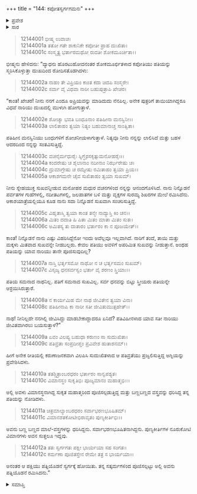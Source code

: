 +++
title = "144: ಕಪೋತಸ್ವರ್ಗಗಮನಃ"
+++

<details><summary>ಪ್ರವೇಶ</summary>


।।   ಓಂ ಓಂ ನಮೋ ನಾರಾಯಣಾಯ।।   ಶ್ರೀ ವೇದವ್ಯಾಸಾಯ ನಮಃ ।।

ಶ್ರೀ ಕೃಷ್ಣದ್ವೈಪಾಯನ ವೇದವ್ಯಾಸ ವಿರಚಿತ  

**ಶ್ರೀ ಮಹಾಭಾರತ**

**ಶಾಂತಿ ಪರ್ವ**

**ಆಪದ್ಧರ್ಮ ಪರ್ವ**

**ಅಧ್ಯಾಯ 144**


</details>

<details><summary>ಸಾರ</summary>

ಹೆಣ್ಣು ಪಾರಿವಾಳದ ವಿಲಾಪ ಮತ್ತು ಅಗ್ನಿಪ್ರವೇಶ; ಎರಡೂ ಪಾರಿವಾಳಗಳಿಗೂ ಸ್ವರ್ಗಲೋಕಪ್ರಾಪ್ತಿ (1-12).


</details>


> 12144001 ಭೀಷ್ಮ ಉವಾಚ।  
12144001a ತತೋ ಗತೇ ಶಾಕುನಿಕೇ ಕಪೋತೀ ಪ್ರಾಹ ದುಃಖಿತಾ।  
12144001c ಸಂಸ್ಮೃತ್ಯ ಭರ್ತಾರಮಥೋ ರುದತೀ ಶೋಕಮೂರ್ಚಿತಾ।।

ಭೀಷ್ಮನು ಹೇಳಿದನು: “ವ್ಯಾಧನು ಹೊರಟುಹೋದನಂತರ ಶೋಕಮೂರ್ಛಿತಳಾದ ಕಪೋತಿಯು ಪತಿಯನ್ನು ಸ್ಮರಿಸಿಕೊಳ್ಳುತ್ತಾ ದುಃಖದಿಂದ ರೋದಿಸತೊಡಗಿದಳು:

> 12144002a ನಾಹಂ ತೇ ವಿಪ್ರಿಯಂ ಕಾಂತ ಕದಾ ಚಿದಪಿ ಸಂಸ್ಮರೇ।  
12144002c ಸರ್ವಾ ವೈ ವಿಧವಾ ನಾರೀ ಬಹುಪುತ್ರಾಪಿ ಖೇಚರ।

“ಕಾಂತ! ಖೇಚರ! ನೀನು ನನಗೆ ಎಂದೂ ಅಪ್ರಿಯವನ್ನು ಮಾಡಿದುದು ನೆನಪಿಲ್ಲ. ಅನೇಕ ಪುತ್ರರಿಗೆ ತಾಯಿಯಾಗಿದ್ದರೂ ವಿಧವೆ ನಾರಿಯು ದುಃಖದಲ್ಲಿ ಮುಳುಗಿ ಹೋಗುತ್ತಾಳೆ.

> 12144002e ಶೋಚ್ಯಾ ಭವತಿ ಬಂಧೂನಾಂ ಪತಿಹೀನಾ ಮನಸ್ವಿನೀ।।  
12144003a ಲಾಲಿತಾಹಂ ತ್ವಯಾ ನಿತ್ಯಂ ಬಹುಮಾನಾಚ್ಚ ಸಾಂತ್ವಿತಾ।

ಪತಿಹೀನ ಮನಸ್ವಿನಿಯು ಬಂಧುಗಳಿಗೆ ಶೋಚನೀಯಳಾಗುತ್ತಾಳೆ. ನಿತ್ಯವೂ ನೀನು ನನ್ನನ್ನು ಲಾಲಿಸಿದೆ ಮತ್ತು ಬಹಳ ಆದರದಿಂದ ನನ್ನನ್ನು ಸಂತವಿಸುತ್ತಿದ್ದೆ.

> 12144003c ವಚನೈರ್ಮಧುರೈಃ ಸ್ನಿಗ್ಧೈರಸಕೃತ್ಸುಮನೋಹರೈಃ।।  
12144004a ಕಂದರೇಷು ಚ ಶೈಲಾನಾಂ ನದೀನಾಂ ನಿರ್ಝರೇಷು ಚ।  
12144004c ದ್ರುಮಾಗ್ರೇಷು ಚ ರಮ್ಯೇಷು ರಮಿತಾಹಂ ತ್ವಯಾ ಪ್ರಿಯ।।  
12144005a ಆಕಾಶಗಮನೇ ಚೈವ ಸುಖಿತಾಹಂ ತ್ವಯಾ ಸುಖಮ್।

ನೀನು ಸ್ನೇಹಯುಕ್ತ ಸುಖವನ್ನೀಡುವ ಮನೋಹರ ಮಧುರ ವಚನಗಳಿಂದ ನನ್ನನ್ನು ಆನಂದಗೊಳಿಸಿದೆ. ನಾನು ನಿನ್ನೊಡನೆ ಪರ್ವತಗಳ ಗುಹೆಗಳಲ್ಲಿ, ನದೀತಟಗಳಲ್ಲಿ, ಜಲಪಾತಗಳ ಬಳಿ ಮತ್ತು ವೃಕ್ಷಗಳ ಸುರಮ್ಯ ಶಿಖರಗಳ ಮೇಲೆ ರಮಿಸಿದೆನು. ಆಕಾಶಯಾತ್ರೆಯಲ್ಲಿಯೂ ಕೂಡ ನಾನು ಸದಾ ನಿನ್ನೊಡನೆ ಸುಖವಾಗಿ ಸಂಚರಿಸುತ್ತಿದ್ದೆ.

> 12144005c ವಿಹೃತಾಸ್ಮಿ ತ್ವಯಾ ಕಾಂತ ತನ್ಮೇ ನಾದ್ಯಾಸ್ತಿ ಕಿಂ ಚನ।।  
12144006a ಮಿತಂ ದದಾತಿ ಹಿ ಪಿತಾ ಮಿತಂ ಮಾತಾ ಮಿತಂ ಸುತಃ।  
12144006c ಅಮಿತಸ್ಯ ತು ದಾತಾರಂ ಭರ್ತಾರಂ ಕಾ ನ ಪೂಜಯೇತ್।।

ಕಾಂತ! ನಿನ್ನೊಡನೆ ನಾನು ಎಷ್ಟು ವಿಹರಿಸಿದ್ದೆನೋ ಇಂದು ಅವೆಲ್ಲವೂ ಇಲ್ಲವಾಗಿದೆ. ನಾರಿಗೆ ತಂದೆ, ತಾಯಿ ಮತ್ತು ಮಕ್ಕಳು ಮಿತವಾದ ಸುಖವನ್ನೇ ನೀಡಬಲ್ಲರು. ಕೇವಲ ಪತಿಯು ಅವಳಿಗೆ ಅಪರಿಮಿತ ಸುಖವನ್ನು ನೀಡುತ್ತಾನೆ. ಅಂಥಹ ಪತಿಯನ್ನು ಯಾವ ನಾರಿಯು ತಾನೇ ಪೂಜಿಸುವುದಿಲ್ಲ?

> 12144007a ನಾಸ್ತಿ ಭರ್ತೃಸಮೋ ನಾಥೋ ನ ಚ ಭರ್ತೃಸಮಂ ಸುಖಮ್।  
12144007c ವಿಸೃಜ್ಯ ಧನಸರ್ವಸ್ವಂ ಭರ್ತಾ ವೈ ಶರಣಂ ಸ್ತ್ರಿಯಾಃ।।

ಪತಿಯ ಸಮನಾದ ನಾಥನಿಲ್ಲ. ಪತಿಗೆ ಸಮನಾದ ಸುಖವಿಲ್ಲ. ಸರ್ವ ಧನವನ್ನು ಬಿಟ್ಟು ಸ್ತ್ರೀಯರು ಪತಿಯನ್ನೇ ಆಶ್ರಯಿಸಿರುತ್ತಾರೆ.

> 12144008a ನ ಕಾರ್ಯಮಿಹ ಮೇ ನಾಥ ಜೀವಿತೇನ ತ್ವಯಾ ವಿನಾ।  
12144008c ಪತಿಹೀನಾಪಿ ಕಾ ನಾರೀ ಸತೀ ಜೀವಿತುಮುತ್ಸಹೇತ್।।

ನಾಥ! ನೀನಿಲ್ಲದೇ ನನಗಿಲ್ಲಿ ಜೀವಿಸಿದ್ದು ಮಾಡಬೇಕಾದ್ದಾದರೂ ಏನಿದೆ? ಪತಿವಿಹೀನಳಾದ ಯಾವ ಸತೀ ನಾರಿಯು ಜೀವಿತವಾಗಿರಲು ಬಯಸುತ್ತಾಳೆ?”

> 12144009a ಏವಂ ವಿಲಪ್ಯ ಬಹುಧಾ ಕರುಣಂ ಸಾ ಸುದುಃಖಿತಾ।  
12144009c ಪತಿವ್ರತಾ ಸಂಪ್ರದೀಪ್ತಂ ಪ್ರವಿವೇಶ ಹುತಾಶನಮ್।।

ಹೀಗೆ ಅನೇಕ ರೀತಿಯಲ್ಲಿ ಕರುಣಾಜನಕವಾಗಿ ವಿಲಪಿಸಿ ಸುದುಃಖಿತಳಾದ ಆ ಪತಿವ್ರತೆಯು ಪ್ರಜ್ವಲಿಸುತ್ತಿದ್ದ ಅಗ್ನಿಯನ್ನು ಪ್ರವೇಶಿಸಿದಳು.

> 12144010a ತತಶ್ಚಿತ್ರಾಂಬರಧರಂ ಭರ್ತಾರಂ ಸಾನ್ವಪಶ್ಯತ।  
12144010c ವಿಮಾನಸ್ಥಂ ಸುಕೃತಿಭಿಃ ಪೂಜ್ಯಮಾನಂ ಮಹಾತ್ಮಭಿಃ।।

ಅಲ್ಲಿ ಅವಳು ವಿಮಾನಸ್ಥನಾಗಿದ್ದ ಸುಕೃತ ಮಹಾತ್ಮರಿಂದ ಪೂಜಿಸಲ್ಪಡುತ್ತಿದ್ದ ಮತ್ತು ಬಣ್ಣಬಣ್ಣದ ವಸ್ತ್ರವನ್ನು ಧರಿಸಿದ್ದ ತನ್ನ ಪತಿಯನ್ನು ನೋಡಿದಳು.

> 12144011a ಚಿತ್ರಮಾಲ್ಯಾಂಬರಧರಂ ಸರ್ವಾಭರಣಭೂಷಿತಮ್।  
12144011c ವಿಮಾನಶತಕೋಟೀಭಿರಾವೃತಂ ಪುಣ್ಯಕೀರ್ತಿಭಿಃ।।

ಅವನು ಬಣ್ಣ ಬಣ್ಣದ ಮಾಲೆ-ವಸ್ತ್ರಗಳನ್ನು ಧರಿಸಿದ್ದನು. ಸರ್ವಾಭರಣಭೂಷಿತನಾಗಿದ್ದನು. ಪುಣ್ಯಕೀರ್ತಿಗಳ ನೂರುಕೋಟಿ ವಿಮಾನಗಳು ಅವನ ಸುತ್ತಲೂ ಇದ್ದವು.

> 12144012a ತತಃ ಸ್ವರ್ಗಗತಃ ಪಕ್ಷೀ ಭಾರ್ಯಯಾ ಸಹ ಸಂಗತಃ।  
12144012c ಕರ್ಮಣಾ ಪೂಜಿತಸ್ತೇನ ರೇಮೇ ತತ್ರ ಸ ಭಾರ್ಯಯಾ।।

ಅನಂತರ ಆ ಪಕ್ಷಿಯು ಪತ್ನಿಯೊಡನೆ ಸ್ವರ್ಗಕ್ಕೆ ಹೋಯಿತು. ತನ್ನ ಸತ್ಕರ್ಮಗಳಿಂದ ಪೂಜಿಸಲ್ಪಟ್ಟು ಅಲ್ಲಿ ಅವನು ಪತ್ನಿಯೊಡನೆ ರಮಿಸಿದನು.”


<details><summary>ಸಮಾಪ್ತಿ</summary>
ಇತಿ ಶ್ರೀಮಹಾಭಾರತೇ ಶಾಂತಿ ಪರ್ವಣಿ ಆಪದ್ಧರ್ಮ ಪರ್ವಣಿ ಕಪೋತಸ್ವರ್ಗಗಮನೇ ಚತುಶ್ಚತ್ವಾರಿಂಶದಧಿಕಶತತಮೋಽಧ್ಯಾಯಃ।।  
ಇದು ಶ್ರೀಮಹಾಭಾರತದಲ್ಲಿ ಶಾಂತಿ ಪರ್ವದಲ್ಲಿ ಆಪದ್ಧರ್ಮ ಪರ್ವದಲ್ಲಿ ಕಪೋತಸ್ವರ್ಗಗಮನ ಎನ್ನುವ ನೂರಾನಲ್ವತ್ನಾಲ್ಕನೇ ಅಧ್ಯಾಯವು.

</details>
